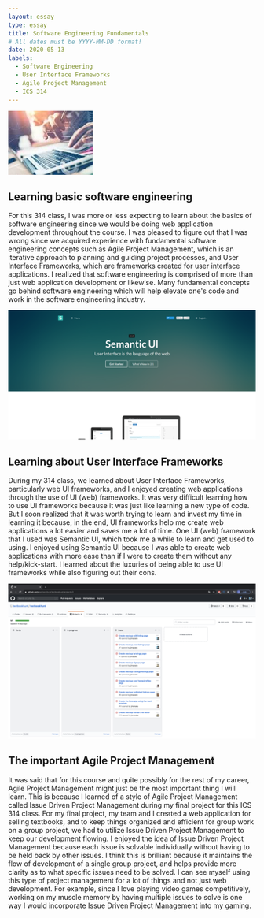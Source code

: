 ```yaml
---
layout: essay
type: essay
title: Software Engineering Fundamentals
# All dates must be YYYY-MM-DD format!
date: 2020-05-13
labels:
  - Software Engineering
  - User Interface Frameworks
  - Agile Project Management
  - ICS 314
--- 
```


<img class="ui centered medium rounded image" src="../images/software-engineering.jpg">

## Learning basic software engineering
For this 314 class, I was more or less expecting to learn about the basics of software engineering since we would be doing web application development throughout the course. I was pleased to figure out that I was wrong since we acquired experience with fundamental software engineering concepts such as Agile Project Management, which is an iterative approach to planning and guiding project processes, and User Interface Frameworks, which are frameworks created for user interface applications. I realized that software engineering is comprised of more than just web application development or likewise. Many fundamental concepts go behind software engineering which will help elevate one's code and work in the software engineering industry.

<img class="ui small right circular floated image" src="../images/semantic-ui-2.png">

## Learning about User Interface Frameworks
During my 314 class, we learned about User Interface Frameworks, particularly web UI frameworks, and I enjoyed creating web applications through the use of UI (web) frameworks. It was very difficult learning how to use UI frameworks because it was just like learning a new type of code. But I soon realized that it was worth trying to learn and invest my time in learning it because, in the end, UI frameworks help me create web applications a lot easier and saves me a lot of time. One UI (web) framework that I used was Semantic UI, which took me a while to learn and get used to using. I enjoyed using Semantic UI because I was able to create web applications with more ease than if I were to create them without any help/kick-start. I learned about the luxuries of being able to use UI frameworks while also figuring out their cons.

<img class="ui medium left circular floated image" src="../images/issues-project.png">

## The important Agile Project Management
It was said that for this course and quite possibly for the rest of my career, Agile Project Management might just be the most important thing I will learn. This is because I learned of a style of Agile Project Management called Issue Driven Project Management during my final project for this ICS 314 class. For my final project, my team and I created a web application for selling textbooks, and to keep things organized and efficient for group work on a group project, we had to utilize Issue Driven Project Management to keep our development flowing. I enjoyed the idea of Issue Driven Project Management because each issue is solvable individually without having to be held back by other issues. I think this is brilliant because it maintains the flow of development of a single group project, and helps provide more clarity as to what specific issues need to be solved. I can see myself using this type of project management for a lot of things and not just web development. For example, since I love playing video games competitively, working on my muscle memory by having multiple issues to solve is one way I would incorporate Issue Driven Project Management into my gaming.


